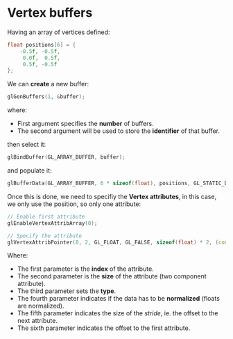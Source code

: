 # Vertex buffers

Having an array of vertices defined:

```c++
float positions[6] = {
    -0.5f, -0.5f,
     0.0f,  0.5f,
     0.5f, -0.5f
};
```

We can __create__ a new buffer:

```c++
glGenBuffers(1, &buffer);
```

where:

* First argument specifies the __number__ of buffers.
* The second argument will be used to store the __identifier__ of that buffer.

then select it:

```c++
glBindBuffer(GL_ARRAY_BUFFER, buffer);
```

and populate it:

```c++
glBufferData(GL_ARRAY_BUFFER, 6 * sizeof(float), positions, GL_STATIC_DRAW);
```

Once this is done, we need to specifiy the __Vertex attributes__, in this case, we only use the position, so only one attribute:

```c++
// Enable first attribute
glEnableVertexAttribArray(0);

// Specify the attribute
glVertexAttribPointer(0, 2, GL_FLOAT, GL_FALSE, sizeof(float) * 2, (const void *) 0);
```

Where:

* The first parameter is the __index__ of the attribute.
* The second parameter is the __size__ of the attribute (two component attribute).
* The third parameter sets the __type__.
* The fourth parameter indicates if the data has to be __normalized__ (floats are normalized).
* The fifth parameter indicates the size of the _stride_, ie. the offset to the next attribute.
* The sixth parameter indicates the offset to the first attribute.
